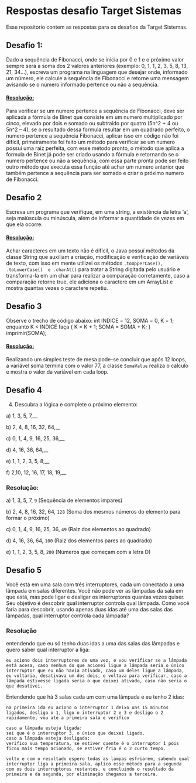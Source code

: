 # Respostas desafio Target Sistemas
Esse repositorio contem as respostas para os desafios da Target Sistemas.


## Desafio 1:
Dado a sequência de Fibonacci, onde se inicia por 0 e 1 e o próximo valor sempre será a soma dos 2 valores anteriores (exemplo: 0, 1, 1, 2, 3, 5, 8, 13, 21, 34...), escreva um programa na linguagem que desejar onde, informado um número, ele calcule a sequência de Fibonacci e retorne uma mensagem avisando se o número informado pertence ou não a sequência.
#### [Resolução:](https://github.com/ddmazv/DesafiosTargetSistemas/blob/main/com.targetsistemas/src/desafios/fibonacci/Fibonacci.java)
Para verificar se um numero pertence a sequência de Fibonacci, deve ser aplicada a fórmula de Binet que consiste em um numero multiplicado por cinco, elevado por dois e somado ou subtraído por quatro (5n^2 + 4 ou 5n^2 – 4), se o resultado dessa formula resultar em um quadrado perfeito, o numero pertence a sequência Fibonacci, aplicar isso em código não foi difícil, primeiramente foi feito um método para verificar se um numero possuí uma raiz perfeita, com esse método pronto, o método que aplica a formula de Binet já pode ser criado usando a fórmula e retornando se o numero pertence ou não a sequência, com essa parte pronta pode ser feito outro método que executa essa função até achar um numero anterior que também pertence a sequência para ser somado e criar o próximo numero de Fibonacci.
## Desafio 2
Escreva um programa que verifique, em uma string, a existência da letra ‘a’, seja maiúscula ou minúscula, além de informar a quantidade de vezes em que ela ocorre.
#### [Resolução:](https://github.com/ddmazv/DesafiosTargetSistemas/blob/main/com.targetsistemas/src/desafios/stringverify/StringVerify.java)
Achar caracteres em um texto não é difícil, o Java possuí métodos da classe String que auxiliam a criação, modificação e verificação de variáveis de texto, com isso em mente utilizei os métodos ` .toUpperCase(), .toLowerCase()  e .charAt() ` para tratar a String digitada pelo usuário e transforma-la em um char para realizar a comparação corretamente, caso a comparação retorne true, ele adiciona o caractere em um ArrayList e mostra quantas vezes o caractere repetiu.
## Desafio 3
Observe o trecho de código abaixo: int INDICE = 12, SOMA = 0, K = 1; enquanto K < INDICE faça { K = K + 1; SOMA = SOMA + K; } imprimir(SOMA);
####  [Resolução:](https://github.com/ddmazv/DesafiosTargetSistemas/blob/main/com.targetsistemas/src/desafios/valorsoma/SomaValue.java)
Realizando um simples teste de mesa pode-se concluir que após 12 loops, a variável soma termina com o valor 77, a classe ` SomaValue ` realiza o calculo e mostra o valor da variável em cada loop.
## Desafio 4
4) Descubra a lógica e complete o próximo elemento:

a) 1, 3, 5, 7,__

b) 2, 4, 8, 16, 32, 64,__

c) 0, 1, 4, 9, 16, 25, 36,__

d) 4, 16, 36, 64,__

e) 1, 1, 2, 3, 5, 8,__

f) 2,10, 12, 16, 17, 18, 19,__
### Resolução:
a) 1, 3, 5, 7, `9` (Sequência de elementos impares)

b) 2, 4, 8, 16, 32, 64, `128` (Soma dos mesmos números do elemento para formar o próximo)

c) 0, 1, 4, 9, 16, 25, 36, `49` (Raiz dos elementos ao quadrado)

d) 4, 16, 36, 64, `100` (Raiz dos elementos pares ao quadrado)

e) 1, 1, 2, 3, 5, 8, `200` (Números que começam com a letra D)

## Desafio 5
Você está em uma sala com três interruptores, cada um conectado a uma lâmpada em salas diferentes. Você não pode ver as lâmpadas da sala em que está, mas pode ligar e desligar os interruptores quantas vezes quiser. Seu objetivo é descobrir qual interruptor controla qual lâmpada. Como você faria para descobrir, usando apenas duas idas até uma das salas das lâmpadas, qual interruptor controla cada lâmpada?

### Resolução
entendendo que eu só tenho duas idas a uma das salas das lâmpadas e quero saber qual interruptor a liga:
```
eu aciono dois interruptores de uma vez, e vou verificar se a lâmpada está acesa, caso nenhum do que acionei ligue a lâmpada seria o único interruptor que eu não havia ativado, caso um deles ligue a lâmpada, eu voltaria, desativava um dos dois, e voltava para verificar, caso a lâmpada estivesse ligada seria o que deixei ativado, caso não seria o que desativei.
```
Entendendo que há 3 salas cada um com uma lâmpada e eu tenho 2 idas: 

```
na primeira ida eu aciono o interruptor 1 deixo uns 15 minutos ligados, desligo o 1, ligo o interruptor 2 e 3 e desligo o 2 rapidamente, vou até a primeira sala e verifico

caso a lâmpada esteja ligada:
sei que é o interruptor 3, o único que deixei ligado.
caso a lâmpada esteja desligada:
verifico sua temperatura, se estiver quente é o interruptor 1 pois ficou mais tempo acionado, se estiver fria é o 2 curto tempo.

volto e com o resultado espero todas as lampas esfriarem, sabendo qual interruptor liga a primeira sala, aplico esse método para a segunda com os dois interruptores restantes, e concluindo o resultado da primeira e da segunda, por eliminação chegamos a terceira.
```